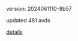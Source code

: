 version: 2024061110-8b57

updated 481 avds

[details](https://github.com/0x74f917491bfa7ebfa379/ali_avd_db/blob/master/change_log/2024/06/11/10/8b57.txt)